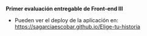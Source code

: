 **Primer evaluación entregable de Front-end III**

 - Pueden ver el deploy de la aplicación en:
   https://sagarciaescobar.github.io/Elige-tu-historia
